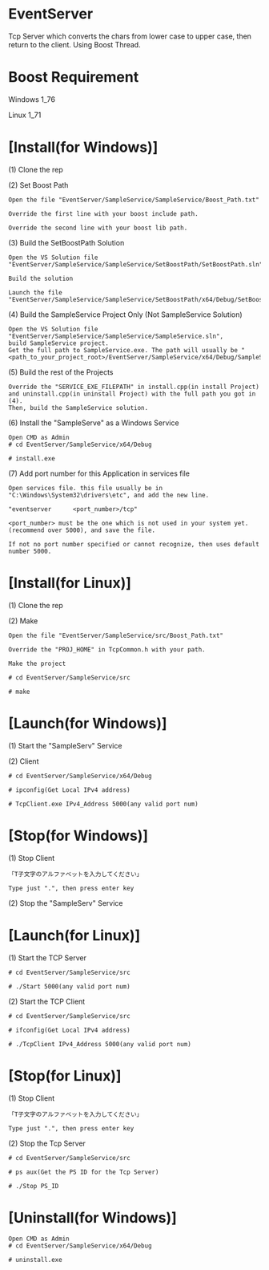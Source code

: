 # EventServer
Tcp Server which converts the chars from lower case to upper case, then return to the client.
Using Boost Thread.

# Boost Requirement

Windows 1_76

Linux 1_71

# [Install(for Windows)]
(1) Clone the rep

(2) Set Boost Path

    Open the file "EventServer/SampleService/SampleService/Boost_Path.txt"

    Override the first line with your boost include path.

    Override the second line with your boost lib path.

(3) Build the SetBoostPath Solution

    Open the VS Solution file "EventServer/SampleService/SampleService/SetBoostPath/SetBoostPath.sln"

    Build the solution

    Launch the file "EventServer/SampleService/SampleService/SetBoostPath/x64/Debug/SetBoostPath.exe"

(4) Build the SampleService Project Only (Not SampleService Solution)

    Open the VS Solution file "EventServer/SampleService/SampleService/SampleService.sln", 
    build SampleService project.
    Get the full path to SampleService.exe. The path will usually be "<path_to_your_project_root>/EventServer/SampleService/x64/Debug/SampleService.exe"

(5) Build the rest of the Projects

    Override the "SERVICE_EXE_FILEPATH" in install.cpp(in install Project) and uninstall.cpp(in uninstall Project) with the full path you got in (4).
    Then, build the SampleService solution.

(6) Install the "SampleServe" as a Windows Service

    Open CMD as Admin
    # cd EventServer/SampleService/x64/Debug

    # install.exe

(7) Add port number for this Application in services file

    Open services file. this file usually be in "C:\Windows\System32\drivers\etc", and add the new line.

    "eventserver      <port_number>/tcp"

    <port_number> must be the one which is not used in your system yet.(recommend over 5000), and save the file.

    If not no port number specified or cannot recognize, then uses default number 5000.

# [Install(for Linux)]
(1) Clone the rep

(2) Make

    Open the file "EventServer/SampleService/src/Boost_Path.txt"

    Override the "PROJ_HOME" in TcpCommon.h with your path.

    Make the project

    # cd EventServer/SampleService/src

    # make


# [Launch(for Windows)]
(1) Start the "SampleServ" Service

(2) Client

    # cd EventServer/SampleService/x64/Debug

    # ipconfig(Get Local IPv4 address)

    # TcpClient.exe IPv4_Address 5000(any valid port num)

# [Stop(for Windows)]

(1) Stop Client

    「T子文字のアルファベットを入力してください」

    Type just ".", then press enter key
  
(2) Stop the "SampleServ" Service

# [Launch(for Linux)]
(1) Start the TCP Server

    # cd EventServer/SampleService/src

    # ./Start 5000(any valid port num)

(2) Start the TCP Client

    # cd EventServer/SampleService/src

    # ifconfig(Get Local IPv4 address)

    # ./TcpClient IPv4_Address 5000(any valid port num)

# [Stop(for Linux)]
(1) Stop Client

    「T子文字のアルファベットを入力してください」

    Type just ".", then press enter key 

(2) Stop the Tcp Server

    # cd EventServer/SampleService/src

    # ps aux(Get the PS ID for the Tcp Server)

    # ./Stop PS_ID

# [Uninstall(for Windows)]

    Open CMD as Admin
    # cd EventServer/SampleService/x64/Debug

    # uninstall.exe